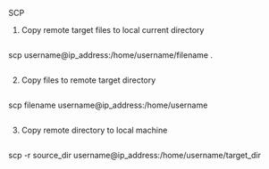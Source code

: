 SCP

1. Copy remote target files to local current directory

>```bash
scp username@ip_address:/home/username/filename .
>```

2. Copy files to remote target directory
>```bash
scp filename username@ip_address:/home/username
>```

3. Copy remote directory to local machine
>```bash
scp -r source_dir username@ip_address:/home/username/target_dir
>```